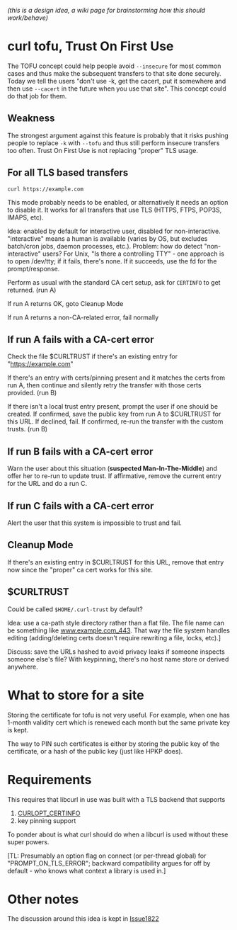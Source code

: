 _(this is a design idea, a wiki page for brainstorming how this should work/behave)_

# curl tofu, Trust On First Use

The TOFU concept could help people avoid `--insecure` for most common cases and thus make the subsequent transfers to that site done securely. Today we tell the users "don't use -k, get the cacert, put it somewhere and then use `--cacert` in the future when you use that site". This concept could do that job for them.

## Weakness

The strongest argument against this feature is probably that it risks pushing people to replace `-k` with `--tofu` and thus still perform insecure transfers too often. Trust On First Use is not replacing "proper" TLS usage.

## For all TLS based transfers

    curl https://example.com

This mode probably needs to be enabled, or alternatively it needs an option to disable it. It works for all transfers that use TLS (HTTPS, FTPS, POP3S, IMAPS, etc).

Idea: enabled by default for interactive user, disabled for non-interactive. "interactive" means a human is available (varies by OS, but excludes batch/cron jobs, daemon processes, etc.). Problem: how do detect "non-interactive" users? For Unix, "Is there a controlling TTY" - one approach is to open /dev/tty; if it fails, there's none. If it succeeds, use the fd for the prompt/response.

Perform as usual with the standard CA cert setup, ask for `CERTINFO` to get returned. (run A)

If run A returns OK, goto Cleanup Mode

If run A returns a non-CA-related error, fail normally

## If run A fails with a CA-cert error

Check the file $CURLTRUST if there's an existing entry for "https://example.com"

If there's an entry with certs/pinning present and it matches the certs from run A, then continue and silently retry the transfer with those certs provided. (run B)

If there isn't a local trust entry present, prompt the user if one should be created. If confirmed, save the public key from run A to $CURLTRUST for this URL. If declined, fail. If confirmed, re-run the transfer with the custom trusts. (run B)

## If run B fails with a CA-cert error

Warn the user about this situation (**suspected Man-In-The-Middle**) and offer her to re-run to update trust. If affirmative, remove the current entry for the URL and do a run C.

## If run C fails with a CA-cert error

Alert the user that this system is impossible to trust and fail.

## Cleanup Mode

If there's an existing entry in $CURLTRUST for this URL, remove that entry now since the "proper" ca cert works for this site.

## $CURLTRUST

Could be called `$HOME/.curl-trust` by default?

Idea: use a ca-path style directory rather than a flat file.  The file name can be something like www.example.com_443.  That way the file system handles editing (adding/deleting certs doesn't require rewriting a file, locks, etc).]

Discuss: save the URLs hashed to avoid privacy leaks if someone inspects someone else's file? With keypinning, there's no host name store or derived anywhere.

# What to store for a site

Storing the certificate for tofu is not very useful. For example, when one has 1-month validity cert which is renewed each month but the same private key is kept. 

The way to PIN such certificates is either by storing the public key of the certificate, or a hash of the public key (just like HPKP does).

# Requirements

This requires that libcurl in use was built with a TLS backend that supports
1. [CURLOPT_CERTINFO](https://curl.se/libcurl/c/CURLOPT_CERTINFO.html)
2. key pinning support

To ponder about is what curl should do when a libcurl is used without these super powers.

[TL: Presumably an option flag on connect (or per-thread global) for "PROMPT_ON_TLS_ERROR"; backward compatibility argues for off by default - who knows what context a library is used in.]

# Other notes

The discussion around this idea is kept in [Issue1822](https://github.com/curl/curl/issues/1822)
